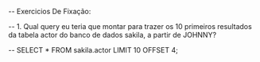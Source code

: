 -- Exercicios De Fixação: 

-- 1. Qual query eu teria que montar para trazer os 10 primeiros resultados da tabela actor do banco de dados sakila, a partir de JOHNNY?

-- SELECT * FROM sakila.actor LIMIT 10 OFFSET 4;